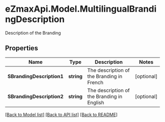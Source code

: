 # eZmaxApi.Model.MultilingualBrandingDescription
Description of the Branding

## Properties

Name | Type | Description | Notes
------------ | ------------- | ------------- | -------------
**SBrandingDescription1** | **string** | The description of the Branding in French | [optional] 
**SBrandingDescription2** | **string** | The description of the Branding in English | [optional] 

[[Back to Model list]](../README.md#documentation-for-models) [[Back to API list]](../README.md#documentation-for-api-endpoints) [[Back to README]](../README.md)

